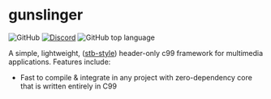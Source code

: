 # gunslinger
![GitHub](https://img.shields.io/github/license/mrfrenik/gunslinger)
[![Discord](https://img.shields.io/discord/485178488203116567?label=discord&logo=discord)](https://discord.gg/QXwpETB)
![GitHub top language](https://img.shields.io/github/languages/top/mrfrenik/gunslinger?label=c99)

A simple, lightweight, ([stb-style](https://github.com/nothings/stb)) header-only c99 framework for multimedia applications. Features include: 
- Fast to compile & integrate in any project with zero-dependency core that is written entirely in C99

